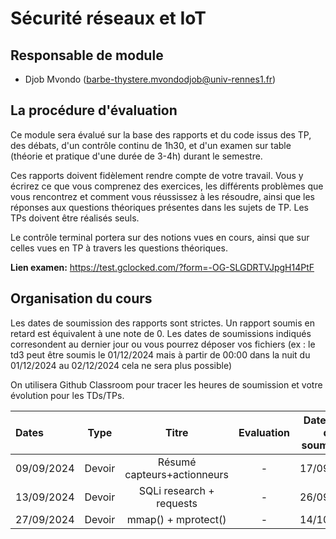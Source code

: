 # Sécurité réseaux et IoT

## Responsable de module

- Djob Mvondo (barbe-thystere.mvondodjob@univ-rennes1.fr)

## La procédure d'évaluation

Ce module sera évalué sur la base des rapports et du code issus des TP, des débats, d'un contrôle continu de 1h30, et d'un examen sur table (théorie et pratique d'une durée de 3-4h) durant le semestre.

Ces rapports doivent fidèlement rendre compte de votre travail.
Vous y écrirez ce que vous comprenez des exercices, les différents problèmes que vous rencontrez et comment vous réussissez à les résoudre, ainsi que les réponses aux questions théoriques présentes dans les sujets de TP. Les TPs doivent être réalisés seuls.

Le contrôle terminal portera sur des notions vues en cours, ainsi que sur celles vues en TP à travers les questions théoriques.

**Lien examen:** https://test.gclocked.com/?form=-OG-SLGDRTVJpgH14PtF


## Organisation du cours

Les dates de soumission des rapports sont strictes. Un rapport soumis en retard est équivalent à une note de 0.
Les dates de soumissions indiqués corresondent au dernier jour ou vous pourrez déposer vos fichiers (ex : le td3 peut être soumis le 01/12/2024 mais à partir de 00:00 dans la nuit du 01/12/2024 au 02/12/2024 cela ne sera plus possible)

On utilisera Github Classroom pour tracer les heures de soumission et votre évolution pour les TDs/TPs.

| Dates  | Type | Titre | Evaluation | Date limite de soumission | Lien Github
| :------------   | :---------------: | :---------------:               | :---------------: | :---------------: | :---------------: |
| 09/09/2024 | Devoir | Résumé capteurs+actionneurs | - | 17/09/2024 | https://classroom.github.com/a/MMiysw7c 
| 13/09/2024 | Devoir | SQLi research + requests | - | 26/09/2024 | https://classroom.github.com/a/v26Y8Xfb
| 27/09/2024 | Devoir | mmap() + mprotect() | - | 14/10/2024 | https://classroom.github.com/a/YhAltpnv
